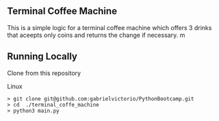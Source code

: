 ## Terminal Coffee Machine 

This is a simple logic for a terminal coffee machine which offers 3 drinks that aceepts only coins and returns the change if necessary. m

## Running Locally 

Clone from this repository

Linux
```
> git clone git@github.com:gabrielvictorio/PythonBootcamp.git
> cd  ./terminal_coffe_machine
> python3 main.py
```
